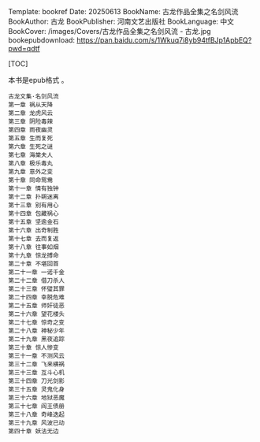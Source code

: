 Template: bookref
Date: 20250613
BookName: 古龙作品全集之名剑风流
BookAuthor: 古龙
BookPublisher: 河南文艺出版社
BookLanguage: 中文
BookCover: /images/Covers/古龙作品全集之名剑风流 - 古龙.jpg
bookepubdownload: https://pan.baidu.com/s/1Wkuq7i8yb94tfBJp1ApbEQ?pwd=qdtf


[TOC]

本书是epub格式 。


```
古龙文集·名剑风流
第一章 祸从天降
第二章 龙虎风云
第三章 阴险毒辣
第四章 雨夜幽灵
第五章 生而复死
第六章 生死之谜
第七章 海棠夫人
第八章 极乐毒丸
第九章 意外之变
第十章 同命鸳鸯
第十一章 情有独钟
第十二章 扑朔迷离
第十三章 别有用心
第十四章 包藏祸心
第十五章 坚逾金石
第十六章 出奇制胜
第十七章 去而复返
第十八章 往事如烟
第十九章 惊龙搏命
第二十章 不堪回首
第二十一章 一诺千金
第二十二章 借刀杀人
第二十三章 怀璧其罪
第二十四章 幸脱危难
第二十五章 师奸徒恶
第二十六章 望花楼头
第二十七章 惊奇之变
第二十八章 神秘少年
第二十九章 黑夜追踪
第三十章 惊人惨变
第三十一章 不测风云
第三十二章 飞来横祸
第三十三章 互斗心机
第三十四章 刀光剑影
第三十五章 灵鬼化身
第三十六章 地狱恶魔
第三十七章 阎王债册
第三十八章 奇峰迭起
第三十九章 风波已动
第四十章 妖法无边
```